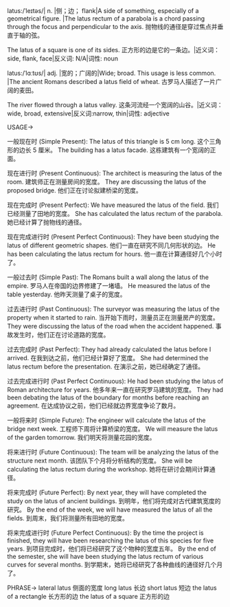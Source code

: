 latus:/ˈleɪtəs/| n. |侧；边； flank|A side of something, especially of a geometrical figure. |The latus rectum of a parabola is a chord passing through the focus and perpendicular to the axis.  抛物线的通径是穿过焦点并垂直于轴的弦。

The latus of a square is one of its sides. 正方形的边是它的一条边。|近义词：side, flank, face|反义词: N/A|词性: noun

latus:/ˈlɑːtʊs/| adj. |宽的；广阔的|Wide; broad.  This usage is less common. |The ancient Romans described a latus field of wheat. 古罗马人描述了一片广阔的麦田。

The river flowed through a latus valley. 这条河流经一个宽阔的山谷。|近义词：wide, broad, extensive|反义词:narrow, thin|词性: adjective


USAGE->

一般现在时 (Simple Present):
The latus of this triangle is 5 cm long. 这个三角形的边长 5 厘米。
The building has a latus facade. 这栋建筑有一个宽阔的正面。

现在进行时 (Present Continuous):
The architect is measuring the latus of the room.  建筑师正在测量房间的宽度。
They are discussing the latus of the proposed bridge.  他们正在讨论拟建桥梁的宽度。


现在完成时 (Present Perfect):
We have measured the latus of the field. 我们已经测量了田地的宽度。
She has calculated the latus rectum of the parabola. 她已经计算了抛物线的通径。

现在完成进行时 (Present Perfect Continuous):
They have been studying the latus of different geometric shapes.  他们一直在研究不同几何形状的边。
He has been calculating the latus rectum for hours. 他一直在计算通径好几个小时了。

一般过去时 (Simple Past):
The Romans built a wall along the latus of the empire. 罗马人在帝国的边界修建了一堵墙。
He measured the latus of the table yesterday. 他昨天测量了桌子的宽度。

过去进行时 (Past Continuous):
The surveyor was measuring the latus of the property when it started to rain.  当开始下雨时，测量员正在测量房产的宽度。
They were discussing the latus of the road when the accident happened. 事故发生时，他们正在讨论道路的宽度。


过去完成时 (Past Perfect):
They had already calculated the latus before I arrived. 在我到达之前，他们已经计算好了宽度。
She had determined the latus rectum before the presentation.  在演示之前，她已经确定了通径。

过去完成进行时 (Past Perfect Continuous):
He had been studying the latus of Roman architecture for years.  他多年来一直在研究罗马建筑的宽度。
They had been debating the latus of the boundary for months before reaching an agreement. 在达成协议之前，他们已经就边界宽度争论了数月。

一般将来时 (Simple Future):
The engineer will calculate the latus of the bridge next week.  工程师下周将计算桥梁的宽度。
We will measure the latus of the garden tomorrow. 我们明天将测量花园的宽度。

将来进行时 (Future Continuous):
The team will be analyzing the latus of the structure next month. 该团队下个月将分析结构的宽度。
She will be calculating the latus rectum during the workshop.  她将在研讨会期间计算通径。


将来完成时 (Future Perfect):
By next year, they will have completed the study on the latus of ancient buildings. 到明年，他们将完成对古代建筑宽度的研究。
By the end of the week, we will have measured the latus of all the fields. 到周末，我们将测量所有田地的宽度。


将来完成进行时 (Future Perfect Continuous):
By the time the project is finished, they will have been researching the latus of this species for five years.  到项目完成时，他们将已经研究了这个物种的宽度五年。
By the end of the semester, she will have been studying the latus rectum of various curves for several months. 到学期末，她将已经研究了各种曲线的通径好几个月了。

PHRASE->
lateral latus 侧面的宽度
long latus 长边
short latus 短边
the latus of a rectangle 长方形的边
the latus of a square 正方形的边

